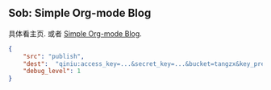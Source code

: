 Sob: Simple Org-mode Blog
-------------------------

具体看主页. 或者 [Simple Org-mode Blog](http://tangzx.qiniudn.com/org/index.html).

```json
{
    "src": "publish",
    "dest":  "qiniu:access_key=...&secret_key=...&bucket=tangzx&key_prefix=org/",
    "debug_level": 1
}
```
